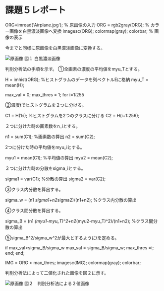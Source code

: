 # 課題５レポート

ORG=imread('Airplane.jpg'); % 原画像の入力
ORG = rgb2gray(ORG); % カラー画像を白黒濃淡画像へ変換
imagesc(ORG); colormap(gray); colorbar; % 画像の表示

今までと同様に原画像を白黒濃淡画像に変換する。

![原画像](https://github.com/TakedaRyota/Image-Processing-engineering-2019/blob/master/image/kadai5_1.png)
図１ 白黒濃淡画像

判別分析法の手順を示す。
①全画素の濃度の平均値をmyu_Tとする。

H = imhist(ORG); %ヒストグラムのデータを列ベクトルEに格納
myu_T = mean(H);

max_val = 0;
max_thres = 1;
for i=1:255

②濃度tでヒストグラムを２つに分ける。

C1 = H(1:i); %ヒストグラムを2つのクラスに分ける
C2 = H(i+1:256);

２つに分けた時の画素数をn_iとする。

n1 = sum(C1); %画素数の算出
n2 = sum(C2);

2つに分けた時の平均値をmyu_iとする。

myu1 = mean(C1); %平均値の算出
myu2 = mean(C2);

２つに分けた時の分散をsigma_iとする。

sigma1 = var(C1); %分散の算出
sigma2 = var(C2);

③クラス内分散を算出する。

sigma_w = (n1 *sigma1+n2*sigma2)/(n1+n2); %クラス内分散の算出

④クラス間分散を算出する。

sigma_B = (n1 *(myu1-myu_T)^2+n2*(myu2-myu_T)^2)/(n1+n2); %クラス間分散の算出

⑤sigma_B^2/sigma_w^2が最大とするようにtを定める。

if max_val<sigma_B/sigma_w
max_val = sigma_B/sigma_w;
max_thres =i;
end;
end;

IMG = ORG > max_thres;
imagesc(IMG); colormap(gray); colorbar;

判別分析法によって二値化された画像を図２に示す。

![原画像](https://github.com/TakedaRyota/Image-Processing-engineering-2019/blob/master/image/kadai5_2.png)
図２　判別分析法による２値画像
